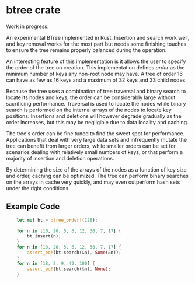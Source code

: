 # btree crate

Work in progress.

An experimental BTree implemented in Rust. Insertion and search work well, and
key removal works for the most part but needs some finishing touches to ensure
the tree remains properly balanced during the operation.

An interesting feature of this implementation is it allows the user to specify
the order of the tree on creation. This implementation defines *order* as the 
minimum number of keys any non-root node may have. A tree of order 16 can have 
as few as 16 keys and a maximum of 32 keys and 33 child nodes.

Because the tree uses a combination of tree traversal and binary search to
locate its nodes and keys, the order can be considerably large without 
sacrificing performance. Traversal is used to locate the nodes while binary 
search is performed on the internal arrays of the nodes to locate key positions. 
Insertions and deletions will however degrade gradually as the order 
increases, but this may be negligible due to data locality and caching.

The tree's order can be fine tuned to find the sweet spot for performance.
Applications that deal with very large data sets and infrequently mutate the 
tree can benefit from larger orders, while smaller orders can be set for
scenarios dealing with relatively small numbers of keys, or that perform
a majority of insertion and deletion operations.

By determining the size of the arrays of the nodes as a function of key size
and order, caching can be optimized. The tree can perform binary searches on
the arrays in cache very quickly, and may even outperform hash sets under
the right conditions.


## Example Code

```rust
    let mut bt = btree_order!(128);
    
    for n in [10, 20, 5, 6, 12, 30, 7, 17] {
        bt.insert(n);
    }
    for n in [10, 20, 5, 6, 12, 30, 7, 17] {
        assert_eq!(bt.search(&n), Some(&n));
    }
    for n in [18, 2, 9, 42, 100] {
        assert_eq!(bt.search(&n), None);
    }
```
